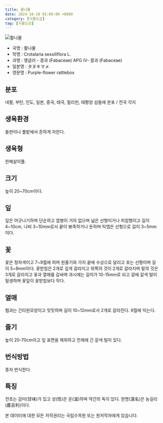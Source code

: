 ```yaml
---
title: 활나물
date: 2024-10-28 05:09:00 +0800
category: [식물도감]
tag: [식물도감]
---
```




![활나물](/fileUpload/plants/basic/Leguminosae/Crotalaria/12259/1_th2.JPG)
- 국명 : 활나물
- 학명 : Crotalaria sessiliflora L.
- 과명 : 앵글러 - 콩과 (Fabaceae) APG Ⅳ- 콩과 (Fabaceae)
- 일본명 : タヌキマメ
- 영문명 : Purple-flower rattlebox


## 분포
네팔, 부탄, 인도, 일본, 중국, 태국, 필리핀, 태평양 섬들에 분포 / 전국 각지
## 생육환경
들판이나 풀밭에서 흔하게 자란다.
## 생육형
한해살이풀.
## 크기
높이 20~70cm이다.
## 잎
잎은 어긋나기하며 단순하고 엽병이 거의 없으며 넓은 선형이거나 피침형이고 길이 4~10cm, 나비 3~10mm로서 끝이 뾰족하거나 둔하며 탁엽은 선형으로 길이 3~5mm이다.
## 꽃
꽃은 청자색이고 7~9월에 피며 원줄기와 가지 끝에 수상으로 달리고 포는 선형이며 길이 5~8mm이다. 꽃받침은 2개로 깊게 갈라지고 위쪽의 것이 2개로 갈라지며 밑의 것은 3개로 갈라지고 꽃과 열매를 감싸며 과시에는 길이가 10-15mm로 되고 겉에 갈색 털이 밀생하며 꽃잎이 꽃받침보다 작다.
## 열매
협과는 긴타원모양이고 밋밋하며 길이 10~12mm로서 2개로 갈라진다. 9월에 익는다. 
## 줄기
높이 20-70cm이고 잎 표면을 제외하고 전체에 긴 갈색 털이 있다.
## 번식방법
종자 번식한다.
## 특징
전초는 감미(甘味)가 있고 성(性)은 온(溫)하며 약간의 독이 있다. 한명(漢名)은 농길리(農吉利)이다.






본 데이터에 대한 모든 저작권리는 국립수목원 또는 원저작자에게 있습니다.
